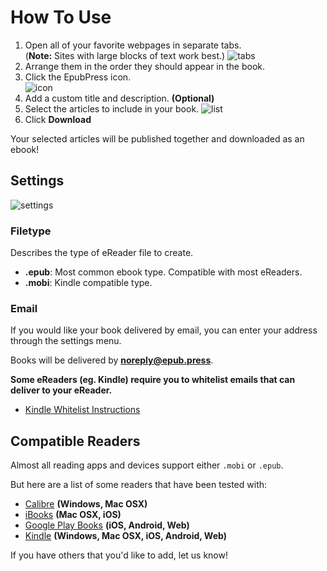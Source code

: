 # How To Use
1. Open all of your favorite webpages in separate tabs.  
   (**Note:** Sites with large blocks of text work best.)
  ![tabs](./docs/images/tabs.jpg)
1. Arrange them in the order they should appear in the book.
1. Click the EpubPress icon.  
  ![icon](./docs/images/epub-press-icon.jpg)
1. Add a custom title and description. **(Optional)**
1. Select the articles to include in your book.
  ![list](./docs/images/list.jpg)
1. Click **Download**

Your selected articles will be published together and downloaded as an ebook!

## Settings
![settings](./docs/images/settings.jpg)

### Filetype
Describes the type of eReader file to create.
- **.epub**: Most common ebook type. Compatible with most eReaders.
- **.mobi**: Kindle compatible type.

### Email
If you would like your book delivered by email, you can enter your address through the settings menu.

Books will be delivered by **noreply@epub.press**.

**Some eReaders (eg. Kindle) require you to whitelist emails that can deliver to your eReader.**
- [Kindle Whitelist Instructions](http://www.amazon.com/gp/sendtokindle/email)

## Compatible Readers
Almost all reading apps and devices support either `.mobi` or `.epub`.

But here are a list of some readers that have been tested with:
- [Calibre](http://calibre-ebook.com/) **(Windows, Mac OSX)**
- [iBooks](https://www.apple.com/ibooks/) **(Mac OSX, iOS)**
- [Google Play Books](https://play.google.com/books) **(iOS, Android, Web)**
- [Kindle](https://www.amazon.com/gp/digital/fiona/kcp-landing-page/ref=klp_mn) **(Windows, Mac OSX, iOS, Android, Web)**

If you have others that you'd like to add, let us know!
